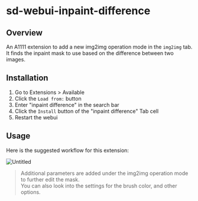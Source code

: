 # sd-webui-inpaint-difference
## Overview
An A1111 extension to add a new img2img operation mode in the `img2img` tab. It finds the inpaint mask to use based on the difference between two images.  

## Installation
1) Go to Extensions > Available
2) Click the `Load from:` button
3) Enter "inpaint difference" in the search bar
4) Click the `Install` button of the "inpaint difference" Tab cell
5) Restart the webui

## Usage
Here is the suggested workflow for this extension:  

![Untitled](https://github.com/John-WL/sd-webui-inpaint-difference/assets/34081873/28027417-a4f2-4145-861a-2d54734854e4)

> Additional parameters are added under the img2img operation mode to further edit the mask.  
> You can also look into the settings for the brush color, and other options. 


